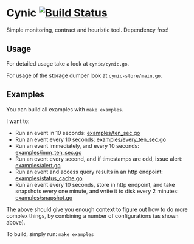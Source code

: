 # Cynic [![Build Status](https://travis-ci.org/psyomn/cynic.svg?branch=master)](https://travis-ci.org/psyomn/cynic)

Simple monitoring, contract and heuristic tool. Dependency free!

## Usage

For detailed usage take a look at `cynic/cynic.go`.

For usage of the storage dumper look at `cynic-store/main.go`.

## Examples

You can build all examples with `make examples`.

I want to:

- Run an event in 10 seconds: [examples/ten_sec.go][1]
- Run an event every 10 seconds:  [examples/every\_ten\_sec.go][2]
- Run an event immediately, and every 10 seconds:
  [examples/imm\_ten\_sec.go][3]
- Run an event every second, and if timestamps are odd, issue alert:
  [examples/alert.go][4]
- Run an event and access query results in an http endpoint:
  [examples/status_cache.go][5]
- Run an event every 10 seconds, store in http endpoint, and take
  snapshots every one minute, and write it to disk every 2 minutes:
  [examples/snapshot.go][6]

The above should give you enough context to figure out how to do more
complex things, by combining a number of configurations (as shown
above).

To build, simply run: `make examples`

[1]: examples/ten_sec.go
[2]: examples/every_ten_sec.go
[3]: examples/imm_ten_sec.go
[4]: examples/alert.go
[5]: examples/status_cache.go
[6]: examples/snapshot.go
